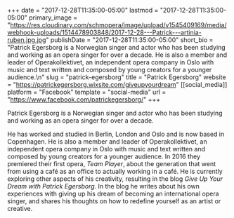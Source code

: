 +++
date = "2017-12-28T11:35:00-05:00"
lastmod = "2017-12-28T11:35:00-05:00"
primary_image = "https://res.cloudinary.com/schmopera/image/upload/v1545409169/media/webhook-uploads/1514478903848/2017-12-28---Patrick---artinia-ruben.jpg.jpg"
publishDate = "2017-12-28T11:35:00-05:00"
short_bio = "Patrick Egersborg is a Norwegian singer and actor who has been studying and working as an opera singer for over a decade. He is also a member and leader of Operakollektivet, an independent opera company in Oslo with music and text written and composed by young creators for a younger audience.\n"
slug = "patrick-egersborg"
title = "Patrick Egersborg"
website = "https://patrickegersborg.wixsite.com/giveupyourdream"
[[social_media]]
platform = "Facebook"
template = "social-media"
url = "https://www.facebook.com/patrickegersborg/"
+++

Patrick Egersborg is a Norwegian singer and actor who has been studying and working as an opera singer for over a decade.

He has worked and studied in Berlin, London and Oslo and is now based in Copenhagen. He is also a member and leader of Operakollektivet, an independent opera company in Oslo with music and text written and composed by young creators for a younger audience. In 2016 they premiered their first opera, *Team Player*, about the generation that went from using a café as an office to actually working in a café. He is currently exploring other aspects of his creativity, resulting in the blog *Give Up Your Dream with Patrick Egersborg*. In the blog he writes about his own experiences with giving up his dream of becoming an international opera singer, and shares his  thoughts on how to redefine yourself as an artist or creative.
